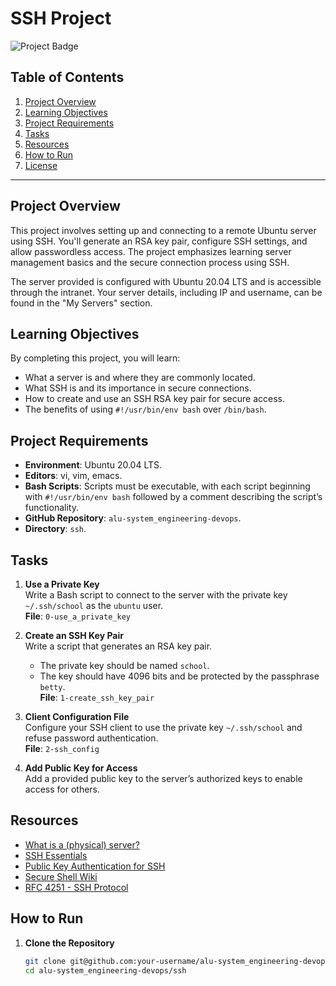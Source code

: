 # SSH Project

![Project Badge](https://img.shields.io/badge/Project-Novice-blue)

## Table of Contents
1. [Project Overview](#project-overview)
2. [Learning Objectives](#learning-objectives)
3. [Project Requirements](#project-requirements)
4. [Tasks](#tasks)
5. [Resources](#resources)
6. [How to Run](#how-to-run)
7. [License](#license)

---

## Project Overview

This project involves setting up and connecting to a remote Ubuntu server using SSH. You'll generate an RSA key pair, configure SSH settings, and allow passwordless access. The project emphasizes learning server management basics and the secure connection process using SSH.

The server provided is configured with Ubuntu 20.04 LTS and is accessible through the intranet. Your server details, including IP and username, can be found in the "My Servers" section.

## Learning Objectives

By completing this project, you will learn:
- What a server is and where they are commonly located.
- What SSH is and its importance in secure connections.
- How to create and use an SSH RSA key pair for secure access.
- The benefits of using `#!/usr/bin/env bash` over `/bin/bash`.

## Project Requirements

- **Environment**: Ubuntu 20.04 LTS.
- **Editors**: vi, vim, emacs.
- **Bash Scripts**: Scripts must be executable, with each script beginning with `#!/usr/bin/env bash` followed by a comment describing the script’s functionality.
- **GitHub Repository**: `alu-system_engineering-devops`.
- **Directory**: `ssh`.

## Tasks

1. **Use a Private Key**  
   Write a Bash script to connect to the server with the private key `~/.ssh/school` as the `ubuntu` user.  
   **File**: `0-use_a_private_key`

2. **Create an SSH Key Pair**  
   Write a script that generates an RSA key pair.  
   - The private key should be named `school`.
   - The key should have 4096 bits and be protected by the passphrase `betty`.  
   **File**: `1-create_ssh_key_pair`

3. **Client Configuration File**  
   Configure your SSH client to use the private key `~/.ssh/school` and refuse password authentication.  
   **File**: `2-ssh_config`

4. **Add Public Key for Access**  
   Add a provided public key to the server’s authorized keys to enable access for others.

## Resources

- [What is a (physical) server?](#)
- [SSH Essentials](#)
- [Public Key Authentication for SSH](#)
- [Secure Shell Wiki](#)
- [RFC 4251 - SSH Protocol](https://datatracker.ietf.org/doc/html/rfc4251)

## How to Run

1. **Clone the Repository**
   ```bash
   git clone git@github.com:your-username/alu-system_engineering-devops.git
   cd alu-system_engineering-devops/ssh

